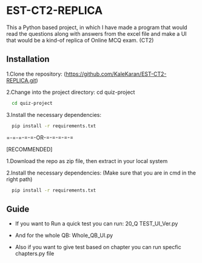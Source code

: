 # EST-CT2-REPLICA
This a Python based project, in which I have made a program that would read the questions along with answers from the excel file and make a UI that would be a kind-of replica of Online MCQ exam. (CT2)

## Installation
1.Clone the repository: (https://github.com/KaleKaran/EST-CT2-REPLICA.git)  

2.Change into the project directory: cd quiz-project  
```bash
  cd quiz-project
```
3.Install the necessary dependencies: 
```bash
  pip install -r requirements.txt
```
=-=-=-=-=-OR-=-=-=-=-=

[RECOMMENDED]      

1.Download the repo as zip file, then extract in your local system

2.Install the necessary dependencies: (Make sure that you are in cmd in the right path)

```bash
  pip install -r requirements.txt
```

## Guide
- If you want to Run a quick test you can run: 20_Q TEST_UI_Ver.py

- And for the whole QB: Whole_QB_UI.py  

- Also if you want to give test based on chapter you can run specfic chapters.py file
